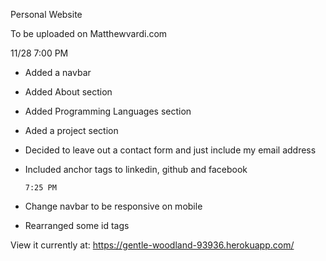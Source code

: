 Personal Website

To be uploaded on Matthewvardi.com


11/28 
	  7:00 PM
- Added a navbar
- Added About section
- Added Programming Languages section
- Aded a project section
- Decided to leave out a contact form and just include my email address
- Included anchor tags to linkedin, github and facebook

	  7:25 PM
- Change navbar to be responsive on mobile
- Rearranged some id tags



View it currently at: https://gentle-woodland-93936.herokuapp.com/